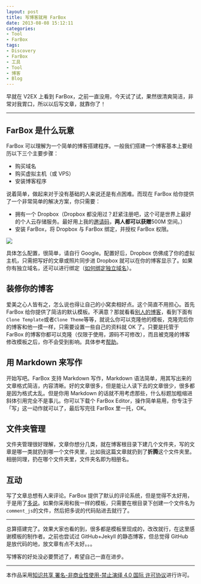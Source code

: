 ```yaml
---
layout: post
title: 写博客就用 FarBox
date: 2013-08-08 15:12:11
categories:
- Tool
- FarBox
tags:
- Discovery
- FarBox
- 工具
- Tool
- 博客
- Blog
---
```


早就在 V2EX 上看到 FarBox，之前一直没用，今天试了试，果然很清爽简洁，非常对我胃口，所以以后写文章，就靠你了！

---

## **FarBox 是什么玩意**

FarBox 可以理解为一个简单的博客搭建程序。一般我们搭建一个博客基本上要经历以下三个主要步骤：

- 购买域名
- 购买虚拟主机（或 VPS）
- 安装博客程序

说着简单，做起来对于没有基础的人来说还是有点困难。而现在 FarBox 给你提供了一个非常简单的解决方案，你只需要：

- 拥有一个 Dropbox（Dropbox 都没用过？赶紧注册吧，这个可是世界上最好的个人云存储服务。最好用上我的[邀请码](http://db.tt/yBybDNfd)，**两人都可以获赠**500M 空间。）
- 安装 FarBox，将 Dropbox 与 FarBox 绑定，并授权 FarBox 权限。

![](https://geekpluxblog.oss-cn-hongkong.aliyuncs.com/farbox.jpg)

具体怎么配置，很简单，请自行 Google。配置好后，Dropbox 仿佛成了你的虚拟主机，只需把写好的文章或照片同步进 Dropbox 就可以在你的博客显示了。如果你有独立域名，还可以进行绑定（[如何绑定独立域名](http://www.geekplux.com/2013/08/10/如何绑定独立域名/)）。

<!-- more -->

## **装修你的博客**

爱美之心人皆有之，怎么说也得让自己的小窝卖相好点。这个简直不用担心。首先 FarBox 给你提供了简洁的默认模板。不满意？那就看看[别人的博客](http://www.farbox.com/sites.md)，看到下面有`Clone Template`或者`Clone Theme`等等，就说么你可以克隆他的模板，克隆完后你的博客和他一摸一样，只需要设置一些自己的资料就 OK 了。只要是托管于 FarBox 的博客你都可以克隆（仅限于使用，源码不可修改），而且被克隆的博客修改模板之后，你不会受到影响。具体参考[帮助](http://help.farbox.com/post/about-template)。

## **用 Markdown 来写作**

开始写吧。FarBox 支持 Markdown 写作，Markdown 语法简单，用其写出来的文章格式简洁，内容清晰。好的文章很多，但是能让人读下去的文章很少，很多都是因为格式太乱。但是你用 Markdown 的话就不用考虑那些，什么标题加粗缩进斜体引用完全不是事儿。你可以下载个 FarBox Editor，操作简单易用，你专注于「写」这一动作就可以了，最后写完往 FarBox 里一托，OK。

## **文件夹管理**

文件夹管理很好理解，文章你想分几类，就在博客根目录下建几个文件夹，写的文章是哪一类就扔到哪一个文件夹里，比如我这篇文章就扔到了**折腾**这个文件夹里。相册同理，扔在哪个文件夹里，文件夹名即为相册名。

## **互动**

写了文章总想有人来评论。FarBox 提供了默认的评论系统，但是觉得不太好用，于是用了[多说](http://duoshuo.com/)。如果你采用和我一样的模板，只需要在根目录下创建一个文件名为`comment_js`的文件，然后把多说的代码贴进去就行了。

---

总算搭建完了。效果大家也看的到，很多都是模板里现成的，改改就行，在这里感谢模板的制作者。之前也尝试过 GitHub+Jekyll 的静态博客，但总觉得 GitHub 是放代码的地，放文章有点不太好。。。

写博客的好处没必要赘述了，希望自己一直在进步。

---

本作品采用[知识共享 署名-非商业性使用-禁止演绎 4.0 国际 许可协议](http://creativecommons.org/licenses/by-nc-nd/4.0/)进行许可。
